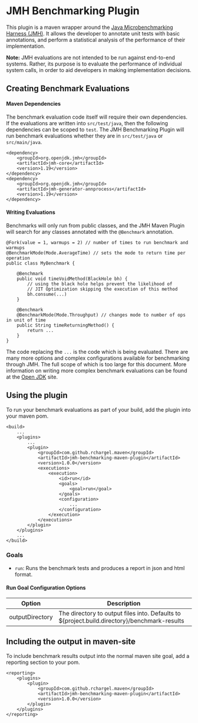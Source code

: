 # JMH Benchmarking Plugin

This plugin is a maven wrapper around the 
[Java Microbenchmarking Harness (JMH)](https://openjdk.java.net/projects/code-tools/jmh/). It 
allows the developer to annotate unit tests with basic annotations, and perform a 
statistical analysis of the performance of their implementation. 

**Note:** JMH evaluations are not intended to be run against end-to-end systems. Rather, its
purpose is to evaluate the performance of individual system calls, in order to aid 
developers in making implementation decisions.

## Creating Benchmark Evaluations

#### Maven Dependencies

The benchmark evaluation code itself will require their own dependencies. 
If the evaluations are written into `src/test/java`, then the following dependencies
can be scoped to `test`. The JMH Benchmarking Plugin will run benchmark evaluations
whether they are in `src/test/java` or `src/main/java`. 

    <dependency>
        <groupId>org.openjdk.jmh</groupId>
        <artifactId>jmh-core</artifactId>
        <version>1.19</version>
    </dependency>
    <dependency>
        <groupId>org.openjdk.jmh</groupId>
        <artifactId>jmh-generator-annprocess</artifactId>
        <version>1.19</version>
    </dependency>

#### Writing Evaluations

Benchmarks will only run from public classes, and the JMH Maven Plugin will search
for any classes annotated with the `@Benchmark` annotation.

    @Fork(value = 1, warmups = 2) // number of times to run benchmark and warmups
    @BenchmarkMode(Mode.AverageTime) // sets the mode to return time per operation
    public class MyBenchmark {
        
        @Benchmark
        public void timeVoidMethod(BlackHole bh) {
            // using the black hole helps prevent the likelihood of 
            // JIT Optimization skipping the execution of this method
            bh.consume(...)
        }
        
        @Benchmark
        @BenchmarkMode(Mode.Throughput) // changes mode to number of ops in unit of time
        public String timeReturningMethod() {
            return ...
        }
    }
    
The code replacing the `...` is the code which is being evaluated. There are many more
options and complex configurations available for benchmarking through JMH. The full 
scope of which is too large for this document. More information on writing more complex 
benchmark evaluations can be found at the 
[Open JDK](https://openjdk.java.net/projects/code-tools/jmh/) site.

## Using the plugin

To run your benchmark evaluations as part of your build, add the plugin into your maven pom.

    <build>
        ...
        <plugins>
            ...
            <plugin>
                <groupId>com.github.rchargel.maven</groupId>
                <artifactId>jmh-benchmarking-maven-plugin</artifactId>
                <version>1.0.0</version>
                <executions>
                    <execution>
                        <id>run</id>
                        <goals>
                            <goal>run</goal>
                        </goals>
                        <configuration>
                            ...
                        </configuration>
                    </execution>
                </executions>
            </plugin>
        </plugins>
        ...
    </build>
    
### Goals

* `run`: Runs the benchmark tests and produces a report in json and html format.
    
#### Run Goal Configuration Options

| Option          | Description                                                                                  |
|-----------------|----------------------------------------------------------------------------------------------|
| outputDirectory | The directory to output files into. Defaults to ${project.build.directory}/benchmark-results |

## Including the output in maven-site

To include benchmark results output into the normal maven site goal, add a reporting section to your pom.

    <reporting>
        <plugins>
            <plugin>
                <groupId>com.github.rchargel.maven</groupId>
                <artifactId>jmh-benchmarking-maven-plugin</artifactId>
                <version>1.0.0</version>
            </plugin>
        </plugins>
    </reporting>